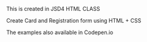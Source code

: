 This is created in JSD4 HTML CLASS

Create Card and Registration form using HTML + CSS

The examples also available in Codepen.io